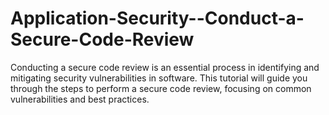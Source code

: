 # Application-Security--Conduct-a-Secure-Code-Review
Conducting a secure code review is an essential process in identifying and mitigating security vulnerabilities in software. This tutorial will guide you through the steps to perform a secure code review, focusing on common vulnerabilities and best practices.
